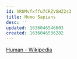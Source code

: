 ```yaml
---
id: hRUMvfxffu7CRZVSHZ2s3
title: Homo Sapians
desc: ''
updated: 1636046546603
created: 1636046536282
---
```


[Human - Wikipedia](https://en.wikipedia.org/wiki/Human)